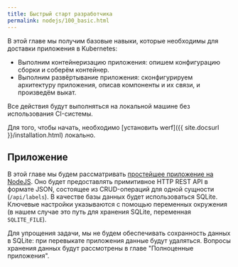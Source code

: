 ```yaml
---
title: Быстрый старт разработчика
permalink: nodejs/100_basic.html
---
```


В этой главе мы получим базовые навыки, которые необходимы для доставки приложения в Kubernetes: 
- Выполним контейнеризацию приложения: опишем конфигурацию сборки и соберём контейнер.
- Выполним развёртывание приложения: сконфигурируем архитектуру приложения, описав компоненты и их связи, и произведём выкат. 

Все действия будут выполняться на локальной машине без использования CI-системы. 

Для того, чтобы начать, необходимо [установить werf]({{ site.docsurl }}/installation.html) локально.

## Приложение

В этой главе мы будем рассматривать [простейшее приложение на NodeJS](https://github.com/werf/werf-guides/tree/master/examples/nodejs/000_app). Оно будет предоставлять примитивное HTTP REST API в формате JSON, состоящее из CRUD-операций для одной сущности (`/api/labels`). В качестве базы данных будет использоваться SQLite. Ключевые настройки указываются с помощью переменных окружения (в нашем случае это путь для хранения SQLite, переменная `SQLITE_FILE`).

Для упрощения задачи, мы не будем обеспечивать сохранность данных в SQLite: при перевыкате приложения данные будут удаляться. Вопросы хранения данных будут рассмотрены в главе "Полноценные приложения".

<div id="go-forth-button">
    <go-forth url="100_basic/10_build.html" label="Сборка образа" framework="{{ page.label_framework }}" ci="{{ page.label_ci }}" guide-code="{{ page.guide_code }}" base-url="{{ site.baseurl }}"></go-forth>
</div>
